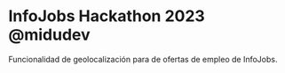 # InfoJobs Hackathon 2023 @midudev

Funcionalidad de geolocalización para de ofertas de empleo de InfoJobs.